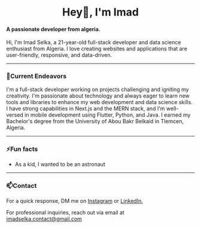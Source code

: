 <h1 align="center">Hey👋, I'm Imad</h1>
<h4 align="left">A passionate developer from algeria.</h4>
<p>Hi, I'm Imad Selka, a 21-year-old full-stack developer and data science enthusiast from Algeria. I love creating websites and applications that are user-friendly, responsive, and data-driven.</p>

<hr/>

<h3 align="left">🔭Current Endeavors</h3>
<p>I'm a full-stack developer working on projects challenging and igniting my creativity. I'm passionate about technology and always eager to learn new tools and libraries to enhance my web development and data science skills. I have strong capabilities in Next.js and the MERN stack, and I'm well-versed in mobile development using Flutter, Python, and Java. I earned my Bachelor's degree from the University of Abou Bakr Belkaid in Tlemcen, Algeria.</p>

<hr/>

<h3 align="left">⚡Fun facts</h3>
 <ul>
  <li>As a kid, I wanted to be an astronaut</li>
</ul>

<hr/>

<h3 align="left">📫Contact</h3>
<p align="left">
 For a quick response, DM me on
<a href="https://instagram.com/imad._selka" target="blank">Instagram</a> or
<a href="https://www.linkedin.com/in/imad-selka-120aa4251/" target="blank">LinkedIn.</a>
</p>
<p>For professional inquiries, reach out via email at 
 <a href="mailto:imadselka.contact@gmail.com">imadselka.contact@gmail.com</a>
</p>
